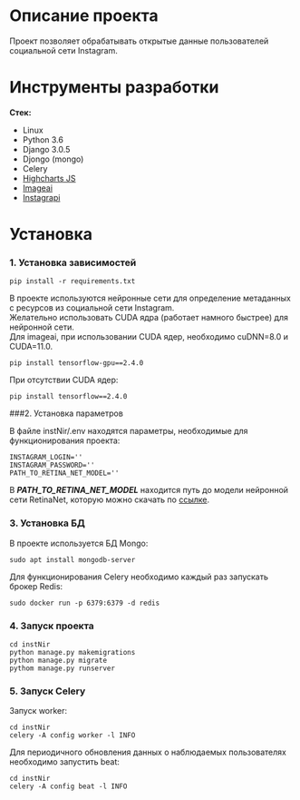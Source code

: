 # Описание проекта

Проект позволяет обрабатывать открытые данные пользователей социальной сети Instagram.

# Инструменты разработки

**Стек:**
- Linux
- Python 3.6
- Django 3.0.5
- Djongo (mongo)
- Celery
- [Highcharts JS](https://www.highcharts.com/)
- [Imageai](https://imageai.readthedocs.io/en/latest/)
- [Instagrapi](https://github.com/adw0rd/instagrapi)

# Установка

### 1. Установка зависимостей

    pip install -r requirements.txt

В проекте используются нейронные сети для определение метаданных с ресурсов из социальной сети Instagram.  
Желательно использовать CUDA ядра (работает намного быстрее) для нейронной сети.  
Для imageai, при использовании CUDA ядер, необходимо cuDNN=8.0 и CUDA=11.0.
    
    pip install tensorflow-gpu==2.4.0

При отсутствии CUDA ядер:

    pip install tensorflow==2.4.0

###2. Установка параметров

В файле instNir/.env находятся параметры, необходимые для функционирования проекта:  

    INSTAGRAM_LOGIN=''
    INSTAGRAM_PASSWORD=''
    PATH_TO_RETINA_NET_MODEL=''

В ___PATH_TO_RETINA_NET_MODEL___ находится путь до модели нейронной сети RetinaNet, которую можно скачать по [ссылке](https://imageai.readthedocs.io/en/latest/detection/).  

### 3. Установка БД

В проекте используется БД Mongo:
    
    sudo apt install mongodb-server

Для функционирования Celery необходимо каждый раз запускать брокер Redis:

    sudo docker run -p 6379:6379 -d redis

### 4. Запуск проекта

    cd instNir
    python manage.py makemigrations
    python manage.py migrate
    pythom manage.py runserver

### 5. Запуск Celery

Запуск worker:

    cd instNir 
    celery -A config worker -l INFO

Для периодичного обновления данных о наблюдаемых пользователях необходимо запустить beat:

    cd instNir 
    celery -A config beat -l INFO
    

